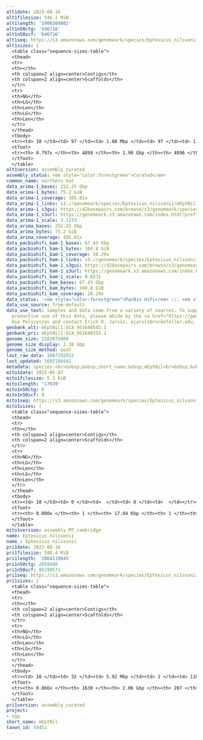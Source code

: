 ```yaml
---
alt1date: 2023-08-16
alt1filesize: 546.1 MiB
alt1length: '1900360802'
alt1n50ctg: '646716'
alt1n50scf: '646716'
alt1seq: https://s3.amazonaws.com/genomeark/species/Eptesicus_nilssonii/mEptNil1/assembly_curated/mEptNil1.alt.cur.20230816.fasta.gz
alt1sizes: |
  <table class="sequence-sizes-table">
  <thead>
  <tr>
  <th></th>
  <th colspan=2 align=center>Contigs</th>
  <th colspan=2 align=center>Scaffolds</th>
  </tr>
  <tr>
  <th>NG</th>
  <th>LG</th>
  <th>Len</th>
  <th>LG</th>
  <th>Len</th>
  </tr>
  </thead>
  <tbody>
  <tr><td> 10 </td><td> 97 </td><td> 1.88 Mbp </td><td> 97 </td><td> 1.88 Mbp </td></tr><tr><td> 20 </td><td> 247 </td><td> 1.36 Mbp </td><td> 247 </td><td> 1.36 Mbp </td></tr><tr><td> 30 </td><td> 445 </td><td> 1.07 Mbp </td><td> 445 </td><td> 1.07 Mbp </td></tr><tr><td> 40 </td><td> 695 </td><td> 0.84 Mbp </td><td> 695 </td><td> 0.84 Mbp </td></tr><tr style="background-color:#cccccc;"><td> 50 </td><td> 1018 </td><td> 0.65 Mbp </td><td> 1018 </td><td> 0.65 Mbp </td></tr><tr><td> 60 </td><td> 1459 </td><td> 456.90 Kbp </td><td> 1459 </td><td> 456.92 Kbp </td></tr><tr><td> 70 </td><td> 2139 </td><td> 258.36 Kbp </td><td> 2138 </td><td> 258.74 Kbp </td></tr><tr><td> 80 </td><td> 0 </td><td>  </td><td> 0 </td><td>  </td></tr><tr><td> 90 </td><td> 0 </td><td>  </td><td> 0 </td><td>  </td></tr><tr><td> 100 </td><td> 0 </td><td>  </td><td> 0 </td><td>  </td></tr></tbody>
  <tfoot>
  <tr><th> 0.797x </th><th> 4899 </th><th> 1.90 Gbp </th><th> 4896 </th><th> 1.90 Gbp </th></tr>
  </tfoot>
  </table>
alt1version: assembly_curated
assembly_status: <em style="color:forestgreen">Curated</em>
common_name: northern bat
data_arima-1_bases: 252.25 Gbp
data_arima-1_bytes: 75.2 GiB
data_arima-1_coverage: 105.81x
data_arima-1_links: s3://genomeark/species/Eptesicus_nilssonii/mEptNil1/genomic_data/arima/<br>
data_arima-1_s3gui: https://42basepairs.com/browse/s3/genomeark/species/Eptesicus_nilssonii/mEptNil1/genomic_data/arima/
data_arima-1_s3url: https://genomeark.s3.amazonaws.com/index.html?prefix=species/Eptesicus_nilssonii/mEptNil1/genomic_data/arima/
data_arima-1_scale: 3.1233
data_arima_bases: 252.25 Gbp
data_arima_bytes: 75.2 GiB
data_arima_coverage: 105.81x
data_pacbiohifi_bam-1_bases: 67.43 Gbp
data_pacbiohifi_bam-1_bytes: 100.8 GiB
data_pacbiohifi_bam-1_coverage: 28.29x
data_pacbiohifi_bam-1_links: s3://genomeark/species/Eptesicus_nilssonii/mEptNil1/genomic_data/pacbio_hifi/<br>
data_pacbiohifi_bam-1_s3gui: https://42basepairs.com/browse/s3/genomeark/species/Eptesicus_nilssonii/mEptNil1/genomic_data/pacbio_hifi/
data_pacbiohifi_bam-1_s3url: https://genomeark.s3.amazonaws.com/index.html?prefix=species/Eptesicus_nilssonii/mEptNil1/genomic_data/pacbio_hifi/
data_pacbiohifi_bam-1_scale: 0.6231
data_pacbiohifi_bam_bases: 67.43 Gbp
data_pacbiohifi_bam_bytes: 100.8 GiB
data_pacbiohifi_bam_coverage: 28.29x
data_status: '<em style="color:forestgreen">PacBio HiFi</em> ::: <em style="color:forestgreen">Arima</em>'
data_use_source: from-default
data_use_text: Samples and data come from a variety of sources. To support fair and
  productive use of this data, please abide by the <a href="https://genome10k.soe.ucsc.edu/data-use-policies/">Data
  Use Policy</a> and contact Erich D. Jarvis, ejarvis@rockefeller.edu, with any questions.
genbank_alt: mEptNil1:GCA_951640545.1
genbank_pri: mEptNil1:GCA_951640355.1
genome_size: 2383875000
genome_size_display: 2.38 Gbp
genome_size_method: GoaT
last_raw_data: 1687192022
last_updated: 1692198441
metadata: species:<br>&nbsp;&nbsp;short_name:&nbsp;mEptNil<br>&nbsp;&nbsp;name:&nbsp;Eptesicus&nbsp;nilssonii<br>&nbsp;&nbsp;taxon_id:&nbsp;59451<br>&nbsp;&nbsp;common_name:&nbsp;northern&nbsp;bat<br>&nbsp;&nbsp;order:<br>&nbsp;&nbsp;&nbsp;&nbsp;name:&nbsp;Chiroptera<br>&nbsp;&nbsp;family:<br>&nbsp;&nbsp;&nbsp;&nbsp;name:&nbsp;Vespertilionidae<br>&nbsp;&nbsp;individuals:<br>&nbsp;&nbsp;&nbsp;&nbsp;-&nbsp;short_name:&nbsp;mEptNil1<br>&nbsp;&nbsp;&nbsp;&nbsp;&nbsp;&nbsp;biosample_id:&nbsp;SAMEA14098186<br>&nbsp;&nbsp;&nbsp;&nbsp;&nbsp;&nbsp;sex:&nbsp;female<br>&nbsp;&nbsp;genome_size:&nbsp;2383875000<br>&nbsp;&nbsp;genome_size_method:&nbsp;GoaT<br>&nbsp;&nbsp;project:&nbsp;[&nbsp;vgp&nbsp;]<br>
mito1date: 2023-05-07
mito1filesize: 5.3 KiB
mito1length: '17039'
mito1n50ctg: 0
mito1n50scf: 0
mito1seq: https://s3.amazonaws.com/genomeark/species/Eptesicus_nilssonii/mEptNil1/assembly_MT_cambridge/mEptNil1.MT.20230507.fasta.gz
mito1sizes: |
  <table class="sequence-sizes-table">
  <thead>
  <tr>
  <th></th>
  <th colspan=2 align=center>Contigs</th>
  <th colspan=2 align=center>Scaffolds</th>
  </tr>
  <tr>
  <th>NG</th>
  <th>LG</th>
  <th>Len</th>
  <th>LG</th>
  <th>Len</th>
  </tr>
  </thead>
  <tbody>
  <tr><td> 10 </td><td> 0 </td><td>  </td><td> 0 </td><td>  </td></tr><tr><td> 20 </td><td> 0 </td><td>  </td><td> 0 </td><td>  </td></tr><tr><td> 30 </td><td> 0 </td><td>  </td><td> 0 </td><td>  </td></tr><tr><td> 40 </td><td> 0 </td><td>  </td><td> 0 </td><td>  </td></tr><tr style="background-color:#cccccc;"><td> 50 </td><td> 0 </td><td style="background-color:#ff8888;">  </td><td> 0 </td><td style="background-color:#ff8888;">  </td></tr><tr><td> 60 </td><td> 0 </td><td>  </td><td> 0 </td><td>  </td></tr><tr><td> 70 </td><td> 0 </td><td>  </td><td> 0 </td><td>  </td></tr><tr><td> 80 </td><td> 0 </td><td>  </td><td> 0 </td><td>  </td></tr><tr><td> 90 </td><td> 0 </td><td>  </td><td> 0 </td><td>  </td></tr><tr><td> 100 </td><td> 0 </td><td>  </td><td> 0 </td><td>  </td></tr></tbody>
  <tfoot>
  <tr><th> 0.000x </th><th> 1 </th><th> 17.04 Kbp </th><th> 1 </th><th> 17.04 Kbp </th></tr>
  </tfoot>
  </table>
mito1version: assembly_MT_cambridge
name: Eptesicus nilssonii
name_: Eptesicus_nilssonii
pri1date: 2023-08-16
pri1filesize: 588.4 MiB
pri1length: '2064119045'
pri1n50ctg: 2058440
pri1n50scf: 95299571
pri1seq: https://s3.amazonaws.com/genomeark/species/Eptesicus_nilssonii/mEptNil1/assembly_curated/mEptNil1.pri.cur.20230816.fasta.gz
pri1sizes: |
  <table class="sequence-sizes-table">
  <thead>
  <tr>
  <th></th>
  <th colspan=2 align=center>Contigs</th>
  <th colspan=2 align=center>Scaffolds</th>
  </tr>
  <tr>
  <th>NG</th>
  <th>LG</th>
  <th>Len</th>
  <th>LG</th>
  <th>Len</th>
  </tr>
  </thead>
  <tbody>
  <tr><td> 10 </td><td> 32 </td><td> 5.92 Mbp </td><td> 2 </td><td> 118.31 Mbp </td></tr><tr><td> 20 </td><td> 79 </td><td> 4.43 Mbp </td><td> 4 </td><td> 112.64 Mbp </td></tr><tr><td> 30 </td><td> 143 </td><td> 3.18 Mbp </td><td> 7 </td><td> 108.21 Mbp </td></tr><tr><td> 40 </td><td> 226 </td><td> 2.62 Mbp </td><td> 9 </td><td> 103.32 Mbp </td></tr><tr style="background-color:#cccccc;"><td> 50 </td><td> 328 </td><td style="background-color:#88ff88;"> 2.06 Mbp </td><td> 11 </td><td style="background-color:#88ff88;"> 95.30 Mbp </td></tr><tr><td> 60 </td><td> 460 </td><td> 1.57 Mbp </td><td> 14 </td><td> 85.40 Mbp </td></tr><tr><td> 70 </td><td> 642 </td><td> 1.08 Mbp </td><td> 17 </td><td> 62.83 Mbp </td></tr><tr><td> 80 </td><td> 929 </td><td> 0.58 Mbp </td><td> 21 </td><td> 52.18 Mbp </td></tr><tr><td> 90 </td><td> 0 </td><td>  </td><td> 0 </td><td>  </td></tr><tr><td> 100 </td><td> 0 </td><td>  </td><td> 0 </td><td>  </td></tr></tbody>
  <tfoot>
  <tr><th> 0.866x </th><th> 1630 </th><th> 2.06 Gbp </th><th> 207 </th><th> 2.06 Gbp </th></tr>
  </tfoot>
  </table>
pri1version: assembly_curated
project:
- vgp
short_name: mEptNil
taxon_id: 59451
---
```

